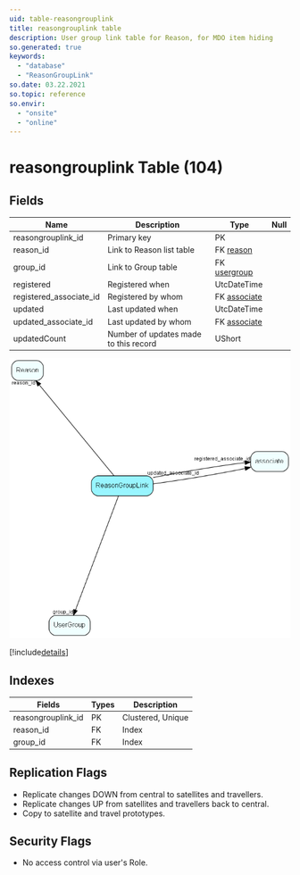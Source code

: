 ```yaml
---
uid: table-reasongrouplink
title: reasongrouplink table
description: User group link table for Reason, for MDO item hiding
so.generated: true
keywords:
  - "database"
  - "ReasonGroupLink"
so.date: 03.22.2021
so.topic: reference
so.envir:
  - "onsite"
  - "online"
---
```


# reasongrouplink Table (104)

## Fields

| Name | Description | Type | Null |
|------|-------------|------|:----:|
|reasongrouplink\_id|Primary key|PK| |
|reason\_id|Link to Reason list table|FK [reason](reason.md)| |
|group\_id|Link to Group table|FK [usergroup](usergroup.md)| |
|registered|Registered when|UtcDateTime| |
|registered\_associate\_id|Registered by whom|FK [associate](associate.md)| |
|updated|Last updated when|UtcDateTime| |
|updated\_associate\_id|Last updated by whom|FK [associate](associate.md)| |
|updatedCount|Number of updates made to this record|UShort| |


![ReasonGroupLink table relationship diagram](./media/ReasonGroupLink.png)

[!include[details](./includes/ReasonGroupLink.md)]

## Indexes

| Fields | Types | Description |
|--------|-------|-------------|
|reasongrouplink\_id |PK |Clustered, Unique |
|reason\_id |FK |Index |
|group\_id |FK |Index |

## Replication Flags

* Replicate changes DOWN from central to satellites and travellers.
* Replicate changes UP from satellites and travellers back to central.
* Copy to satellite and travel prototypes.

## Security Flags

* No access control via user's Role.


